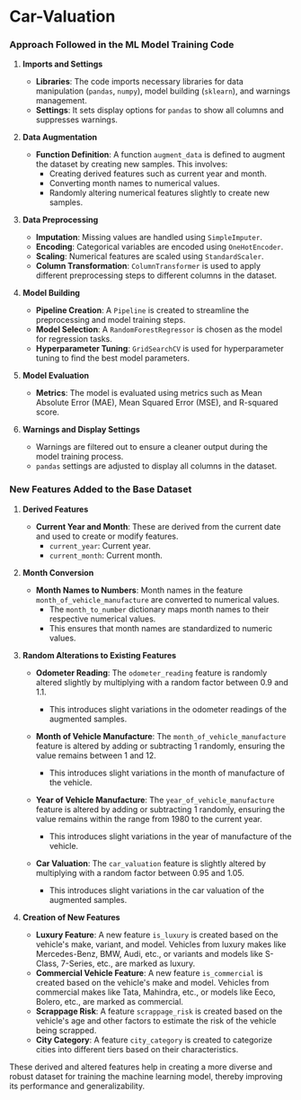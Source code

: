 # Car-Valuation

### Approach Followed in the ML Model Training Code

1. **Imports and Settings**
   - **Libraries**: The code imports necessary libraries for data manipulation (`pandas`, `numpy`), model building (`sklearn`), and warnings management.
   - **Settings**: It sets display options for `pandas` to show all columns and suppresses warnings.

2. **Data Augmentation**
   - **Function Definition**: A function `augment_data` is defined to augment the dataset by creating new samples. This involves:
     - Creating derived features such as current year and month.
     - Converting month names to numerical values.
     - Randomly altering numerical features slightly to create new samples.

3. **Data Preprocessing**
   - **Imputation**: Missing values are handled using `SimpleImputer`.
   - **Encoding**: Categorical variables are encoded using `OneHotEncoder`.
   - **Scaling**: Numerical features are scaled using `StandardScaler`.
   - **Column Transformation**: `ColumnTransformer` is used to apply different preprocessing steps to different columns in the dataset.

4. **Model Building**
   - **Pipeline Creation**: A `Pipeline` is created to streamline the preprocessing and model training steps.
   - **Model Selection**: A `RandomForestRegressor` is chosen as the model for regression tasks.
   - **Hyperparameter Tuning**: `GridSearchCV` is used for hyperparameter tuning to find the best model parameters.

5. **Model Evaluation**
   - **Metrics**: The model is evaluated using metrics such as Mean Absolute Error (MAE), Mean Squared Error (MSE), and R-squared score.

6. **Warnings and Display Settings**
   - Warnings are filtered out to ensure a cleaner output during the model training process.
   - `pandas` settings are adjusted to display all columns in the dataset.

### New Features Added to the Base Dataset

1. **Derived Features**
   - **Current Year and Month**: These are derived from the current date and used to create or modify features.
     - `current_year`: Current year.
     - `current_month`: Current month.

2. **Month Conversion**
   - **Month Names to Numbers**: Month names in the feature `month_of_vehicle_manufacture` are converted to numerical values.
     - The `month_to_number` dictionary maps month names to their respective numerical values.
     - This ensures that month names are standardized to numeric values.

3. **Random Alterations to Existing Features**
   - **Odometer Reading**: The `odometer_reading` feature is randomly altered slightly by multiplying with a random factor between 0.9 and 1.1.
     - This introduces slight variations in the odometer readings of the augmented samples.
   
   - **Month of Vehicle Manufacture**: The `month_of_vehicle_manufacture` feature is altered by adding or subtracting 1 randomly, ensuring the value remains between 1 and 12.
     - This introduces slight variations in the month of manufacture of the vehicle.

   - **Year of Vehicle Manufacture**: The `year_of_vehicle_manufacture` feature is altered by adding or subtracting 1 randomly, ensuring the value remains within the range from 1980 to the current year.
     - This introduces slight variations in the year of manufacture of the vehicle.

   - **Car Valuation**: The `car_valuation` feature is slightly altered by multiplying with a random factor between 0.95 and 1.05.
     - This introduces slight variations in the car valuation of the augmented samples.

4. **Creation of New Features**
   - **Luxury Feature**: A new feature `is_luxury` is created based on the vehicle's make, variant, and model. Vehicles from luxury makes like Mercedes-Benz, BMW, Audi, etc., or variants and models like S-Class, 7-Series, etc., are marked as luxury.
   - **Commercial Vehicle Feature**: A new feature `is_commercial` is created based on the vehicle's make and model. Vehicles from commercial makes like Tata, Mahindra, etc., or models like Eeco, Bolero, etc., are marked as commercial.
   - **Scrappage Risk**: A feature `scrappage_risk` is created based on the vehicle's age and other factors to estimate the risk of the vehicle being scrapped.
   - **City Category**: A feature `city_category` is created to categorize cities into different tiers based on their characteristics.

These derived and altered features help in creating a more diverse and robust dataset for training the machine learning model, thereby improving its performance and generalizability.
